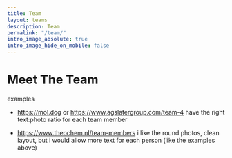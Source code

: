 ```yaml
---
title: Team
layout: teams
description: Team
permalink: "/team/"
intro_image_absolute: true
intro_image_hide_on_mobile: false
---
```


# Meet The Team

examples
- https://mol.dog or https://www.agslatergroup.com/team-4 have the right text:photo ratio for each team member

- https://www.theochem.nl/team-members i like the round photos, clean layout, but i would allow more text for each person (like the examples above)
